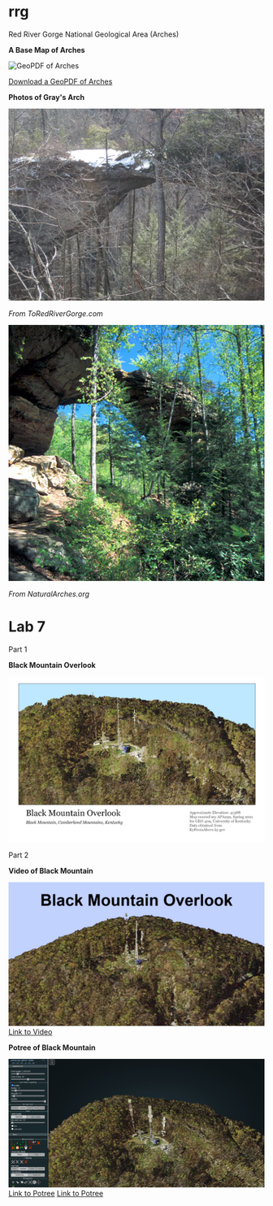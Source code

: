 # rrg

Red River Gorge National Geological Area (Arches)

**A Base Map of Arches**

![GeoPDF of Arches](graphics/rrgArches.png)

[Download a GeoPDF of Arches](basemap/rrg.pdf)


**Photos of Gray's Arch**

![Gray's Arch 1](graphics/greys-arch.jpg)

*From ToRedRiverGorge.com*

![Gray's Arch 2](graphics/KY-GraysArch.jpg)

*From NaturalArches.org*


# Lab 7

Part 1

**Black Mountain Overlook**

![Black Mountain Overlook](graphics/bmoMap.png)

Part 2


**Video of Black Mountain**

![Black Mountain Overlook Screenshot](graphics/bmoScreen.JPG)
[Link to Video](https://youtu.be/J0KL63oRgEU)


**Potree of Black Mountain**

![Potree Screenshot](graphics/potreeScreen.JPG)
[Link to Potree](http://127.0.0.1:5500/BlackMountain/potree/)
[Link to Potree](potree/index.html)
